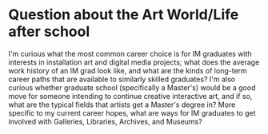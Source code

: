 # Question about the Art World/Life after school
I'm curious what the most common career choice is for IM graduates with interests in installation art and digital media projects; what does the average work history of an IM grad look like, and what are the kinds of long-term career paths that are available to similarly skilled graduates?
I'm also curious whether graduate school (specifically a Master's) would be a good move for someone intending to continue creative interactive art, and if so, what are the typical fields that artists get a Master's degree in?
More specific to my current career hopes, what are ways for IM graduates to get involved with Galleries, Libraries, Archives, and Museums?
